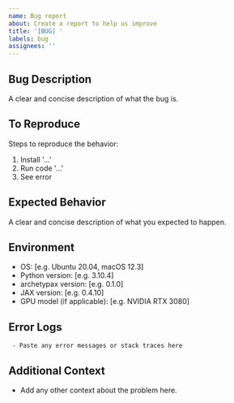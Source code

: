 ```yaml
---
name: Bug report
about: Create a report to help us improve
title: '[BUG] '
labels: bug
assignees: ''
---
```


## Bug Description
A clear and concise description of what the bug is.

## To Reproduce
Steps to reproduce the behavior:
1. Install '...'
2. Run code '...'
3. See error

## Expected Behavior
A clear and concise description of what you expected to happen.

## Environment
 - OS: [e.g. Ubuntu 20.04, macOS 12.3]
 - Python version: [e.g. 3.10.4]
 - archetypax version: [e.g. 0.1.0]
 - JAX version: [e.g. 0.4.10]
 - GPU model (if applicable): [e.g. NVIDIA RTX 3080]

## Error Logs

```
 - Paste any error messages or stack traces here
```

## Additional Context

 - Add any other context about the problem here.
